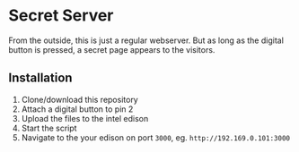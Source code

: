 # Secret Server
From the outside, this is just a regular webserver. But as long as the digital button is pressed, a secret page appears to the visitors.

## Installation
1. Clone/download this repository
2. Attach a digital button to pin 2
3. Upload the files to the intel edison
4. Start the script
5. Navigate to the your edison on port `3000`, eg. `http://192.169.0.101:3000`
